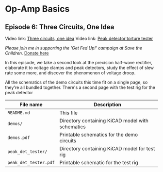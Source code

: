 # Op-Amp Basics
## Episode 6: Three Circuits, One Idea

Video link: [Three circuits, one idea](https://youtu.be/vFuQ36QZQWc)
Video link: [Peak detector torture tester](/storage/kennykb/Videos/OpAmpBasics/Ep06-Rect-Clamp-PeakDet/)

_Please join me in supporting the 'Get Fed Up!' campaign at Save the Children._ [Donate here](http://support.savethechildren.org/goto/KevinsCave)

In this episode, we take a second look at the precision half-wave rectifier,
elaborate it to voltage clamps and peak detectors, study the effect of
slew rate some more, and discover the phenomenon of voltage droop.

All the schematics of the demo circuits this time fit on a single page,
so they're all bundled together.  There's a second page with the test
rig for the peak detector

| File name           | Description                                           |
| ------------------- | ----------------------------------------------------- |
| `README.md`         | This file                                             |
| `demos/`            | Directory containing KiCAD model with schematics |
| `demos.pdf`         | Printable schematics for the demo circuits |
| `peak_det_tester/`  | Directory containing KiCAD model for test rig |
| `peak_det_tester.pdf` | Printable schematic for the test rig |
